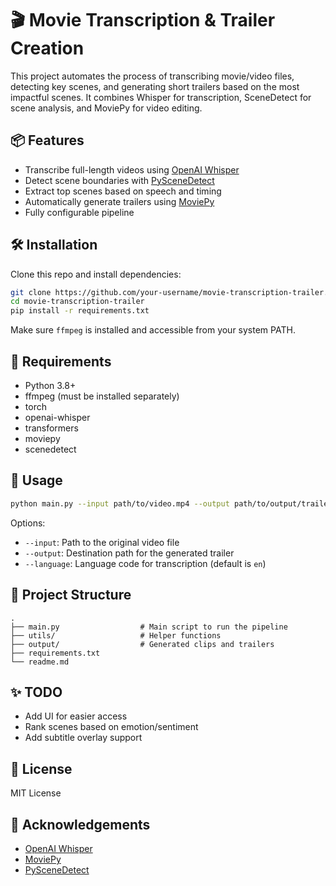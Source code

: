 # 🎬 Movie Transcription & Trailer Creation

This project automates the process of transcribing movie/video files, detecting key scenes, and generating short trailers based on the most impactful scenes. It combines Whisper for transcription, SceneDetect for scene analysis, and MoviePy for video editing.

## 📦 Features

- Transcribe full-length videos using [OpenAI Whisper](https://github.com/openai/whisper)
- Detect scene boundaries with [PySceneDetect](https://github.com/Breakthrough/PySceneDetect)
- Extract top scenes based on speech and timing
- Automatically generate trailers using [MoviePy](https://zulko.github.io/moviepy/)
- Fully configurable pipeline

## 🛠️ Installation

Clone this repo and install dependencies:

```bash
git clone https://github.com/your-username/movie-transcription-trailer.git
cd movie-transcription-trailer
pip install -r requirements.txt
```

Make sure `ffmpeg` is installed and accessible from your system PATH.

## 🧠 Requirements

- Python 3.8+
- ffmpeg (must be installed separately)
- torch
- openai-whisper
- transformers
- moviepy
- scenedetect

## 🚀 Usage

```bash
python main.py --input path/to/video.mp4 --output path/to/output/trailer.mp4
```

Options:
- `--input`: Path to the original video file
- `--output`: Destination path for the generated trailer
- `--language`: Language code for transcription (default is `en`)

## 📁 Project Structure

```
.
├── main.py                  # Main script to run the pipeline
├── utils/                   # Helper functions
├── output/                  # Generated clips and trailers
├── requirements.txt
└── readme.md
```

## ✨ TODO

- Add UI for easier access
- Rank scenes based on emotion/sentiment
- Add subtitle overlay support

## 📝 License

MIT License

## 🙏 Acknowledgements

- [OpenAI Whisper](https://github.com/openai/whisper)
- [MoviePy](https://github.com/Zulko/moviepy)
- [PySceneDetect](https://github.com/Breakthrough/PySceneDetect)